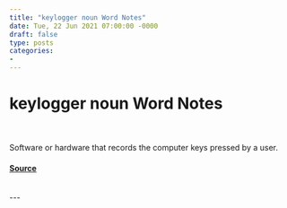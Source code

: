 ```yaml
---
title: "keylogger noun Word Notes"
date: Tue, 22 Jun 2021 07:00:00 -0000
draft: false
type: posts
categories: 
- 
---
```

# keylogger noun Word Notes

<br/>

<br/>
Software or hardware that records the computer keys pressed by a user.

#### [Source](https://thecyberwire.com/podcasts/word-notes/52/notes)

<br/>
---
